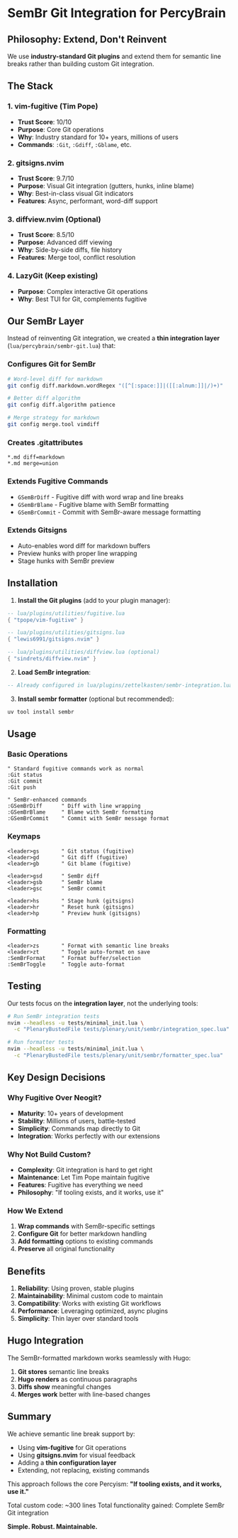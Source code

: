 # SemBr Git Integration for PercyBrain

## Philosophy: Extend, Don't Reinvent

We use **industry-standard Git plugins** and extend them for semantic line breaks rather than building custom Git integration.

## The Stack

### 1. vim-fugitive (Tim Pope)
- **Trust Score**: 10/10
- **Purpose**: Core Git operations
- **Why**: Industry standard for 10+ years, millions of users
- **Commands**: `:Git`, `:Gdiff`, `:Gblame`, etc.

### 2. gitsigns.nvim
- **Trust Score**: 9.7/10
- **Purpose**: Visual Git integration (gutters, hunks, inline blame)
- **Why**: Best-in-class visual Git indicators
- **Features**: Async, performant, word-diff support

### 3. diffview.nvim (Optional)
- **Trust Score**: 8.5/10
- **Purpose**: Advanced diff viewing
- **Why**: Side-by-side diffs, file history
- **Features**: Merge tool, conflict resolution

### 4. LazyGit (Keep existing)
- **Purpose**: Complex interactive Git operations
- **Why**: Best TUI for Git, complements fugitive

## Our SemBr Layer

Instead of reinventing Git integration, we created a **thin integration layer** (`lua/percybrain/sembr-git.lua`) that:

### Configures Git for SemBr
```bash
# Word-level diff for markdown
git config diff.markdown.wordRegex "([^[:space:]]|([[:alnum:]]|/)+)"

# Better diff algorithm
git config diff.algorithm patience

# Merge strategy for markdown
git config merge.tool vimdiff
```

### Creates .gitattributes
```gitattributes
*.md diff=markdown
*.md merge=union
```

### Extends Fugitive Commands
- `GSemBrDiff` - Fugitive diff with word wrap and line breaks
- `GSemBrBlame` - Fugitive blame with SemBr formatting
- `GSemBrCommit` - Commit with SemBr-aware message formatting

### Extends Gitsigns
- Auto-enables word diff for markdown buffers
- Preview hunks with proper line wrapping
- Stage hunks with SemBr preview

## Installation

1. **Install the Git plugins** (add to your plugin manager):
```lua
-- lua/plugins/utilities/fugitive.lua
{ "tpope/vim-fugitive" }

-- lua/plugins/utilities/gitsigns.lua
{ "lewis6991/gitsigns.nvim" }

-- lua/plugins/utilities/diffview.lua (optional)
{ "sindrets/diffview.nvim" }
```

2. **Load SemBr integration**:
```lua
-- Already configured in lua/plugins/zettelkasten/sembr-integration.lua
```

3. **Install sembr formatter** (optional but recommended):
```bash
uv tool install sembr
```

## Usage

### Basic Operations
```vim
" Standard fugitive commands work as normal
:Git status
:Git commit
:Git push

" SemBr-enhanced commands
:GSemBrDiff      " Diff with line wrapping
:GSemBrBlame     " Blame with SemBr formatting
:GSemBrCommit    " Commit with SemBr message format
```

### Keymaps
```vim
<leader>gs       " Git status (fugitive)
<leader>gd       " Git diff (fugitive)
<leader>gb       " Git blame (fugitive)

<leader>gsd      " SemBr diff
<leader>gsb      " SemBr blame
<leader>gsc      " SemBr commit

<leader>hs       " Stage hunk (gitsigns)
<leader>hr       " Reset hunk (gitsigns)
<leader>hp       " Preview hunk (gitsigns)
```

### Formatting
```vim
<leader>zs       " Format with semantic line breaks
<leader>zt       " Toggle auto-format on save
:SemBrFormat     " Format buffer/selection
:SemBrToggle     " Toggle auto-format
```

## Testing

Our tests focus on the **integration layer**, not the underlying tools:

```bash
# Run SemBr integration tests
nvim --headless -u tests/minimal_init.lua \
  -c "PlenaryBustedFile tests/plenary/unit/sembr/integration_spec.lua"

# Run formatter tests
nvim --headless -u tests/minimal_init.lua \
  -c "PlenaryBustedFile tests/plenary/unit/sembr/formatter_spec.lua"
```

## Key Design Decisions

### Why Fugitive Over Neogit?
- **Maturity**: 10+ years of development
- **Stability**: Millions of users, battle-tested
- **Simplicity**: Commands map directly to Git
- **Integration**: Works perfectly with our extensions

### Why Not Build Custom?
- **Complexity**: Git integration is hard to get right
- **Maintenance**: Let Tim Pope maintain fugitive
- **Features**: Fugitive has everything we need
- **Philosophy**: "If tooling exists, and it works, use it"

### How We Extend
1. **Wrap commands** with SemBr-specific settings
2. **Configure Git** for better markdown handling
3. **Add formatting** options to existing commands
4. **Preserve** all original functionality

## Benefits

1. **Reliability**: Using proven, stable plugins
2. **Maintainability**: Minimal custom code to maintain
3. **Compatibility**: Works with existing Git workflows
4. **Performance**: Leveraging optimized, async plugins
5. **Simplicity**: Thin layer over standard tools

## Hugo Integration

The SemBr-formatted markdown works seamlessly with Hugo:

1. **Git stores** semantic line breaks
2. **Hugo renders** as continuous paragraphs
3. **Diffs show** meaningful changes
4. **Merges work** better with line-based changes

## Summary

We achieve semantic line break support by:
- Using **vim-fugitive** for Git operations
- Using **gitsigns.nvim** for visual feedback
- Adding a **thin configuration layer**
- Extending, not replacing, existing commands

This approach follows the core Percyism: **"If tooling exists, and it works, use it."**

Total custom code: ~300 lines
Total functionality gained: Complete SemBr Git integration

**Simple. Robust. Maintainable.**